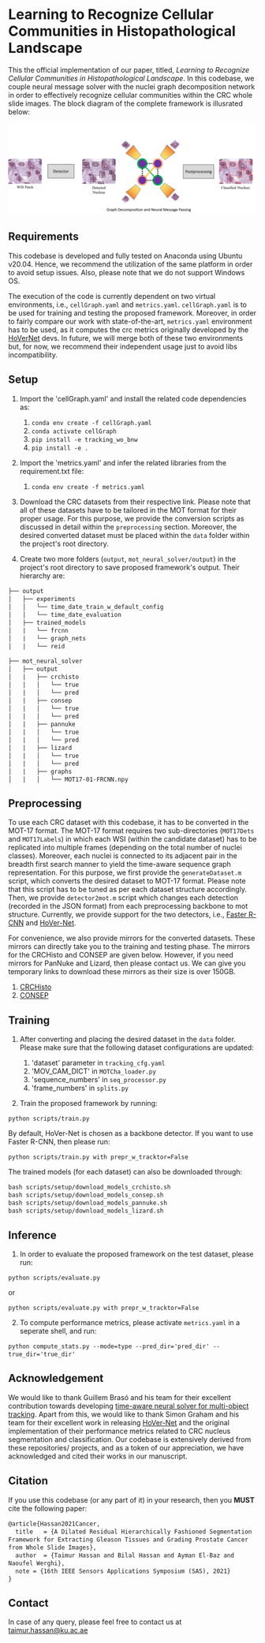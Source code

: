 # Learning to Recognize Cellular Communities in Histopathological Landscape

This the official implementation of our paper, titled, *Learning to Recognize Cellular Communities in Histopathological Landscape*. In this codebase, we couple neural message solver with the nuclei graph decomposition network in order to effectively recognize cellular communities within the CRC whole slide images. The block diagram of the complete framework is illusrated below: 

![Block_Diagram](images/bd.png)

## Requirements
This codebase is developed and fully tested on Anaconda using Ubuntu v20.04. Hence, we recommend the utilization of the same platform in order to avoid setup issues. Also, please note that we do not support Windows OS. 

The execution of the code is currently dependent on two virtual environments, i.e., `cellGraph.yaml` and `metrics.yaml`. `cellGraph.yaml` is to be used for training and testing the proposed framework. Moreover, in order to fairly compare our work with state-of-the-art, `metrics.yaml` environment has to be used, as it computes the crc metrics originally developed by the [HoVerNet](https://github.com/vqdang/hover_net) devs. In future, we will merge both of these two environments but, for now, we recommend their independent usage just to avoid libs incompatibility.   

## Setup

1. Import the 'cellGraph.yaml' and install the related code dependencies as:
    1. `conda env create -f cellGraph.yaml`
    2. `conda activate cellGraph`
    3. `pip install -e tracking_wo_bnw`
    4. `pip install -e .`

2. Import the 'metrics.yaml' and infer the related libraries from the requirement.txt file:
   1. `conda env create -f metrics.yaml`
    
3. Download the CRC datasets from their respective link. Please note that all of these datasets have to be tailored in the MOT format for their proper usage. For this purpose, we provide the conversion scripts as discussed in detail within the `preprocessing` section. Moreover, the desired converted dataset must be placed within the `data` folder within the project's root directory.

4. Create two more folders (`output`, `mot_neural_solver/output`) in the project's root directory to save proposed framework's output. Their hierarchy are:

```
├── output
│   ├── experiments
│   │   └── time_date_train_w_default_config
│   │   └── time_date_evaluation
│   ├── trained_models
│   |   └── frcnn
│   |   └── graph_nets
│   |   └── reid

```

```
├── mot_neural_solver
│   ├── output
│   |   ├── crchisto
│   |   │   └── true
│   |   │   └── pred
│   |   ├── consep
│   |   │   └── true
│   |   │   └── pred
│   |   ├── pannuke
│   |   │   └── true
│   |   │   └── pred
│   |   ├── lizard
│   |   │   └── true
│   |   │   └── pred
│   |   ├── graphs
│   |   │   └── MOT17-01-FRCNN.npy

```

## Preprocessing
To use each CRC dataset with this codebase, it has to be converted in the MOT-17 format. The MOT-17 format requires two sub-directories (`MOT17Dets` and `MOT17Labels`) in which each WSI (within the candidate dataset) has to be replicated into multiple frames (depending on the total number of nuclei classes). Moreover, each nuclei is connected to its adjacent pair in the breadth first search manner to yield the time-aware sequence graph representation. For this purpose, we first provide the `generateDataset.m` script, which converts the desired dataset to MOT-17 format. Please note that this script has to be tuned as per each dataset structure accordingly. Then, we provide `detector2mot.m` script which changes each detection (recorded in the JSON format) from each preprocessing backbone to mot structure. Currently, we provide support for the two detectors, i.e., [Faster R-CNN](https://github.com/facebookresearch/detectron2) and [HoVer-Net](https://github.com/vqdang/hover_net).  

For convenience, we also provide mirrors for the converted datasets. These mirrors can directly take you to the training and testing phase. The mirrors for the CRCHisto and CONSEP are given below. However, if you need mirrors for PanNuke and Lizard, then please contact us. We can give you temporary links to download these mirrors as their size is over 150GB.
   1. [CRCHisto]()
   2. [CONSEP]()

## Training
1. After converting and placing the desired dataset in the `data` folder. Please make sure that the following dataset configurations are updated:
   1. 'dataset' parameter in `tracking_cfg.yaml`
   2. 'MOV_CAM_DICT' in `MOTCha_loader.py`
   3. 'sequence_numbers' in `seq_processor.py`
   4. 'frame_numbers' in `splits.py`

2. Train the proposed framework by running:
```
python scripts/train.py 
```
By default, HoVer-Net is chosen as a backbone detector. If you want to use Faster R-CNN, then please run:
```
python scripts/train.py with prepr_w_tracktor=False
```

The trained models (for each dataset) can also be downloaded through:
```
bash scripts/setup/download_models_crchisto.sh
bash scripts/setup/download_models_consep.sh
bash scripts/setup/download_models_pannuke.sh
bash scripts/setup/download_models_lizard.sh
```

## Inference
1. In order to evaluate the proposed framework on the test dataset, please run:
```
python scripts/evaluate.py 
```
or
```
python scripts/evaluate.py with prepr_w_tracktor=False
```
2. To compute performance metrics, please activate `metrics.yaml` in a seperate shell, and run:
```
python compute_stats.py --mode=type --pred_dir='pred_dir' --true_dir='true_dir'
```
## Acknowledgement
We would like to thank Guillem Brasó and his team for their excellent contribution towards developing [time-aware neural solver for multi-object tracking](https://github.com/dvl-tum/mot_neural_solver). Apart from this, we would like to thank Simon Graham and his team for their excellent work in releasing [HoVer-Net](https://github.com/vqdang/hover_net) and the original implementation of their performance metrics related to CRC nucleus segmentation and classification. Our codebase is extensively derived from these repositories/ projects, and as a token of our appreciation, we have acknowledged and cited their works in our manuscript.

## Citation
If you use this codebase (or any part of it) in your research, then you **MUST** cite the following paper:
```
@article{Hassan2021Cancer,
  title   = {A Dilated Residual Hierarchically Fashioned Segmentation Framework for Extracting Gleason Tissues and Grading Prostate Cancer from Whole Slide Images},
  author  = {Taimur Hassan and Bilal Hassan and Ayman El-Baz and Naoufel Werghi},
  note = {16th IEEE Sensors Applications Symposium (SAS), 2021}
}
```
## Contact
In case of any query, please feel free to contact us at taimur.hassan@ku.ac.ae



